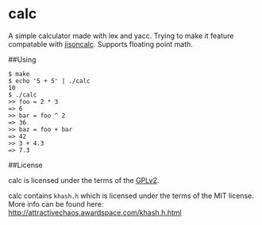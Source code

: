 calc
====

A simple calculator made with lex and yacc. Trying to make it feature compatable with [jisoncalc](http://github.com/davidbalbert/jisoncalc). Supports floating point math.

##Using

```
$ make
$ echo '5 + 5' | ./calc
10
$ ./calc
>> foo = 2 * 3
=> 6
>> bar = foo ^ 2
=> 36
>> baz = foo + bar
=> 42
>> 3 + 4.3
=> 7.3
```

##License

calc is licensed under the terms of the [GPLv2](http://www.gnu.org/licenses/gpl-2.0.html).

calc contains `khash.h` which is licensed under the terms of the MIT license. More info can be found here: http://attractivechaos.awardspace.com/khash.h.html
